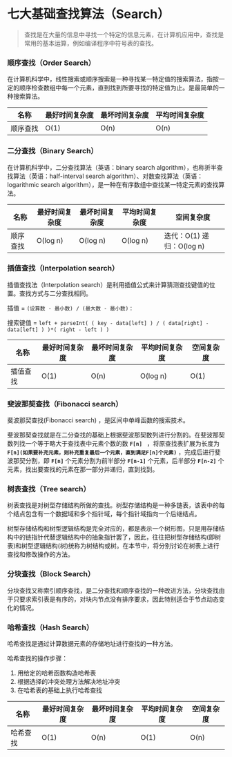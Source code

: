 # 七大基础查找算法（Search）

> 查找是在大量的信息中寻找一个特定的信息元素，在计算机应用中，查找是常用的基本运算，例如编译程序中符号表的查找。

### 顺序查找（Order Search）

在计算机科学中，线性搜索或顺序搜索是一种寻找某一特定值的搜索算法，指按一定的顺序检查数组中每一个元素，直到找到所要寻找的特定值为止。是最简单的一种搜索算法。

| 名称     | 最好时间复杂度 | 最坏时间复杂度 | 平均时间复杂度 |
| -------- | -------------- | -------------- | -------------- |
| 顺序查找 | O(1)           | O(n)           | O(n)           |


### 二分查找（Binary Search）

在计算机科学中，二分查找算法（英语：binary search algorithm），也称折半查找算法（英语：half-interval search algorithm）、对数查找算法（英语：logarithmic search algorithm），是一种在有序数组中查找某一特定元素的查找算法。

| 名称     | 最好时间复杂度 | 最坏时间复杂度 | 平均时间复杂度 | 空间复杂度 |
| -------- | -------------- | -------------- | -------------- | -------- |
| 顺序查找 | O(log n)           | O(log n)           | O(log n)           | 迭代：O(1) 递归：O(log n) |

### 插值查找（Interpolation search）

插值查找法（Interpolation search）是利用插值公式来计算猜测查找键值的位置。查找方式与二分查找相同。

插值 = `(设算数 -­ 最小数) / (最大数 -­ 最小数)：`

搜索键值 = `left + parseInt( ( key - data[left] ) / ( data[right] - data[left] ) )*( right - left ) )`

| 名称     | 最好时间复杂度 | 最坏时间复杂度 | 平均时间复杂度 | 空间复杂度 |
| -------- | -------------- | -------------- | -------------- | ---------- |
| 插值查找 | O(1)           | O(n)           | O(log n)       | O(1)       |

### 斐波那契查找（Fibonacci search）

斐波那契查找(Fibonacci search) ，是区间中单峰函数的搜索技术。

斐波那契查找就是在二分查找的基础上根据斐波那契数列进行分割的。在斐波那契数列找一个等于略大于查找表中元素个数的数 **`F[n] `** ，将原查找表扩展为长度为 **`F[n](如果要补充元素，则补充重复最后一个元素，直到满足F[n]个元素)`** ，完成后进行斐波那契分割，即 **`F[n]`** 个元素分割为前半部分 **`F[n-1]`** 个元素，后半部分 **`F[n-2]`** 个元素，找出要查找的元素在那一部分并递归，直到找到。

### 树表查找（Tree search）

树表查找是对树型存储结构所做的查找。树型存储结构是一种多链表，该表中的每个结点包含有一个数据域和多个指针域，每个指针域指向一个后继结点。

树型存储结构和树型逻辑结构是完全对应的，都是表示一个树形图，只是用存储结构中的链指针代替逻辑结构中的抽象指针罢了，因此，往往把树型存储结构(即树表)和树型逻辑结构(树)统称为树结构或树。在本节中，将分别讨论在树表上进行查找和修改操作的方法。

### 分块查找（Block Search）

分块查找又称索引顺序查找，是二分查找和顺序查找的一种改进方法，分块查找由于只要求索引表是有序的，对块内节点没有排序要求，因此特别适合于节点动态变化的情况。

### 哈希查找（Hash Search）

哈希查找是通过计算数据元素的存储地址进行查找的一种方法。

哈希查找的操作步骤：

1. 用给定的哈希函数构造哈希表
2. 根据选择的冲突处理方法解决地址冲突
3. 在哈希表的基础上执行哈希查找

| 名称     | 最好时间复杂度 | 最坏时间复杂度 | 平均时间复杂度 | 空间复杂度 |
| -------- | -------------- | -------------- | -------------- | ---------- |
| 哈希查找 | O(1)           | O(n)           | O(1)           | O(n)       |

